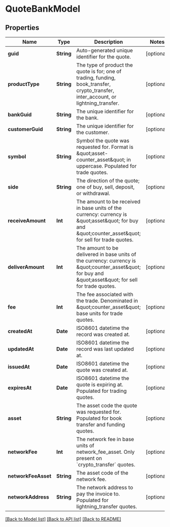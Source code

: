 # QuoteBankModel

## Properties
Name | Type | Description | Notes
------------ | ------------- | ------------- | -------------
**guid** | **String** | Auto-generated unique identifier for the quote. | [optional] 
**productType** | **String** | The type of product the quote is for; one of trading, funding, book_transfer, crypto_transfer, inter_account, or lightning_transfer. | [optional] 
**bankGuid** | **String** | The unique identifier for the bank. | [optional] 
**customerGuid** | **String** | The unique identifier for the customer. | [optional] 
**symbol** | **String** | Symbol the quote was requested for. Format is \&quot;asset-counter_asset\&quot; in uppercase. Populated for trade quotes. | [optional] 
**side** | **String** | The direction of the quote; one of buy, sell, deposit, or withdrawal. | [optional] 
**receiveAmount** | **Int** | The amount to be received in base units of the currency: currency is \&quot;asset\&quot; for buy and \&quot;counter_asset\&quot; for sell for trade quotes. | [optional] 
**deliverAmount** | **Int** | The amount to be delivered in base units of the currency: currency is \&quot;counter_asset\&quot; for buy and \&quot;asset\&quot; for sell for trade quotes. | [optional] 
**fee** | **Int** | The fee associated with the trade. Denominated in \&quot;counter_asset\&quot; base units for trade quotes. | [optional] 
**createdAt** | **Date** | ISO8601 datetime the record was created at. | [optional] 
**updatedAt** | **Date** | ISO8601 datetime the record was last updated at. | [optional] 
**issuedAt** | **Date** | ISO8601 datetime the quote was created at. | [optional] 
**expiresAt** | **Date** | ISO8601 datetime the quote is expiring at. Populated for trading quotes. | [optional] 
**asset** | **String** | The asset code the quote was requested for. Populated for book transfer and funding quotes. | [optional] 
**networkFee** | **Int** | The network fee in base units of network_fee_asset. Only present on &#x60;crypto_transfer&#x60; quotes. | [optional] 
**networkFeeAsset** | **String** | The asset code of the network fee. | [optional] 
**networkAddress** | **String** | The network address to pay the invoice to. Populated for lightning_transfer quotes. | [optional] 

[[Back to Model list]](../README.md#documentation-for-models) [[Back to API list]](../README.md#documentation-for-api-endpoints) [[Back to README]](../README.md)


